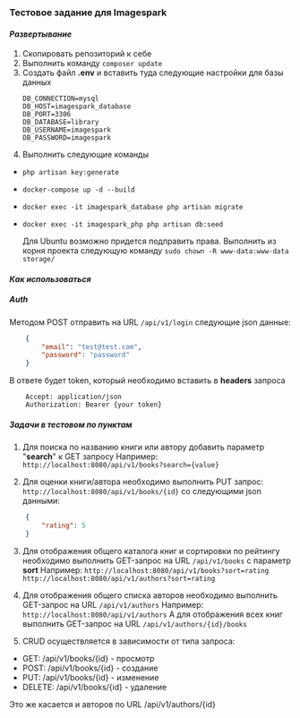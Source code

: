 ### Тестовое задание для Imagespark
#### _Развертывание_

1) Скопировать репозиторий к себе
2) Выполнить команду ```composer update```
3) Создать файл **.env** и вставить туда следующие настройки для базы данных
    ```
    DB_CONNECTION=mysql
    DB_HOST=imagespark_database
    DB_PORT=3306
    DB_DATABASE=library
    DB_USERNAME=imagespark
    DB_PASSWORD=imagespark
    ```
4) Выполнить следующие команды
- ```php artisan key:generate```
- ```docker-compose up -d --build```
- ```docker exec -it imagespark_database php artisan migrate```
- ```docker exec -it imagespark_php php artisan db:seed```

  Для Ubuntu возможно придется подправить права. Выполнить из корня проекта следующую команду
  ```sudo chown -R www-data:www-data storage/```
#### _Как использоваться_
##### Auth
Методом POST отправить на URL ```/api/v1/login``` следующие json данные:
```json
	{
	    "email": "test@test.com",
	    "password": "password"
	}
```
В ответе будет token, который необходимо вставить в **headers** запроса
```
	Accept: application/json
	Authorization: Bearer {your token}
```

##### Задачи в тестовом по пунктам
1) Для поиска по названию книги или автору добавить параметр "**search**" к GET запросу
   Например:
   ```http://localhost:8080/api/v1/books?search={value}```

2) Для оценки книги/автора необходимо выполнить PUT запрос:
   ```http://localhost:8080/api/v1/books/{id}```
   со следующими json данными:
```json
	{
	    "rating": 5
	}
```

3)	Для отображения общего каталога книг и сортировки по рейтингу необходимо выполнить GET-запрос на URL ```/api/v1/books```  с параметр **sort**
      Например:
      ```http://localhost:8080/api/v1/books?sort=rating```
      ```http://localhost:8080/api/v1/authors?sort=rating```

4) Для отображения общего списка авторов необходимо выполнить GET-запрос на URL ```/api/v1/authors```
   Например:
   ```http://localhost:8080/api/v1/authors```
   А для отображения всех книг выполнить GET-запрос на URL ```/api/v1/authors/{id}/books```

5) CRUD осуществляется в зависимости от типа запроса:
- GET: /api/v1/books/{id} - просмотр
- POST: /api/v1/books/{id} - создание
- PUT: /api/v1/books/{id} - изменение
- DELETE: /api/v1/books/{id} - удаление

Это же касается и авторов по URL /api/v1/authors/{id}
